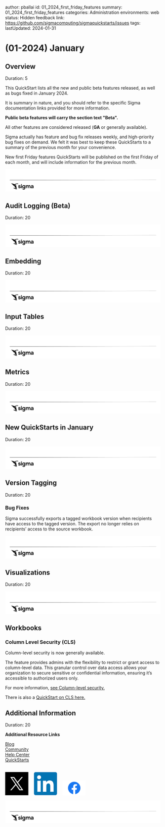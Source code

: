 author: pballai
id: 01_2024_first_friday_features
summary: 01_2024_first_friday_features
categories: Administration
environments: web
status: Hidden
feedback link: https://github.com/sigmacomputing/sigmaquickstarts/issues
tags: 
lastUpdated: 2024-01-31

<!--
Jan 5 (was included in Jan FFF)
Jan 12: done

-->

# (01-2024) January

## Overview 
Duration: 5 

This QuickStart lists all the new and public beta features released, as well as bugs fixed in January 2024.

It is summary in nature, and you should refer to the specific Sigma documentation links provided for more information.

**Public beta features will carry the section text "Beta".**

All other features are considered released (**GA** or generally available).

Sigma actually has feature and bug fix releases weekly, and high-priority bug fixes on demand. We felt it was best to keep these QuickStarts to a summary of the previous month for your convenience.

New first Friday features QuickStarts will be published on the first Friday of each month, and will include information for the previous month.

![Footer](assets/sigma_footer.png)

## Audit Logging (Beta)
Duration: 20

![Footer](assets/sigma_footer.png)

## Embedding
Duration: 20

![Footer](assets/sigma_footer.png)

## Input Tables
Duration: 20

![Footer](assets/sigma_footer.png)

## Metrics
Duration: 20

![Footer](assets/sigma_footer.png)

## New QuickStarts in January
Duration: 20

![Footer](assets/sigma_footer.png)

## Version Tagging
Duration: 20

### Bug Fixes

Sigma successfully exports a tagged workbook version when recipients have access to the tagged version. The export no longer relies on recipients’ access to the source workbook.

![Footer](assets/sigma_footer.png)

## Visualizations
Duration: 20

![Footer](assets/sigma_footer.png)

## Workbooks

### Column Level Security (CLS)
Column-level security is now generally available.

The feature provides admins with the flexibility to restrict or grant access to column-level data. This granular control over data access allows your organization to secure sensitive or confidential information, ensuring it’s accessible to authorized users only.

For more information, [see Column-level security.](https://help.sigmacomputing.com/docs/column-level-security)

There is also a [QuickStart on CLS here.](https://quickstarts.sigmacomputing.com/guide/security_column_level_security/index.html?index=..%2F..index#0)

## Additional Information
Duration: 20

**Additional Resource Links**

[Blog](https://www.sigmacomputing.com/blog/)<br>
[Community](https://community.sigmacomputing.com/)<br>
[Help Center](https://help.sigmacomputing.com/hc/en-us)<br>
[QuickStarts](https://quickstarts.sigmacomputing.com/)<br>
<br>

[<img src="./assets/twitter.png" width="75"/>](https://twitter.com/sigmacomputing)&emsp;
[<img src="./assets/linkedin.png" width="75"/>](https://www.linkedin.com/company/sigmacomputing)&emsp;
[<img src="./assets/facebook.png" width="75"/>](https://www.facebook.com/sigmacomputing)

![Footer](assets/sigma_footer.png)
